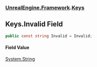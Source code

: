 ### [UnrealEngine.Framework](UnrealEngine_Framework.md 'UnrealEngine.Framework').[Keys](Keys.md 'UnrealEngine.Framework.Keys')
## Keys.Invalid Field
```csharp
public const string Invalid = Invalid;
```
#### Field Value
[System.String](https://docs.microsoft.com/en-us/dotnet/api/System.String 'System.String')
